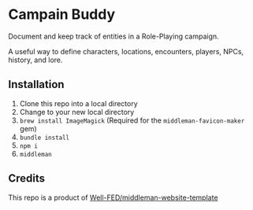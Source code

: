 # Campain Buddy

Document and keep track of entities in a Role-Playing campaign.

A useful way to define characters, locations, encounters, players, NPCs, history, and lore.

## Installation

1. Clone this repo into a local directory
1. Change to your new local directory
1. `brew install ImageMagick` (Required for the `middleman-favicon-maker` gem)
1. `bundle install`
1. `npm i`
1. `middleman`

## Credits

This repo is a product of [Well-FED/middleman-website-template](https://github.com/Well-FED/middleman-website-template/FEATURES.md)
